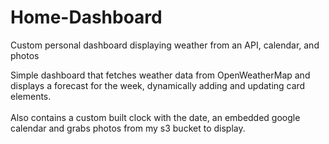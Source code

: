 # Home-Dashboard
Custom personal dashboard displaying weather from an API, calendar, and photos

Simple dashboard that fetches weather data from OpenWeatherMap and displays a forecast for the week, dynamically adding and updating card elements.
<BR><BR>
Also contains a custom built clock with the date, an embedded google calendar and grabs photos from my s3 bucket to display.
